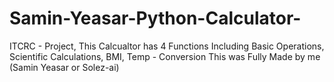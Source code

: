 # Samin-Yeasar-Python-Calculator-
ITCRC - Project, This Calcualtor has 4 Functions Including Basic Operations, Scientific Calculations, BMI, Temp - Conversion
This was Fully Made by me (Samin Yeasar or Solez-ai)
